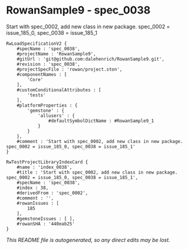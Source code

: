 # RowanSample9 - spec_0038
Start with spec_0002, add new class in new package. spec_0002 = issue_185_0, spec_0038 = issue_185_1
```
RwLoadSpecificationV2 {
	#specName : 'spec_0038',
	#projectName : 'RowanSample9',
	#gitUrl : 'git@github.com:dalehenrich/RowanSample9.git',
	#revision : 'spec_0038',
	#projectSpecFile : 'rowan/project.ston',
	#componentNames : [
		'Core'
	],
	#customConditionalAttributes : [
		'tests'
	],
	#platformProperties : {
		'gemstone' : {
			'allusers' : {
				#defaultSymbolDictName : #RowanSample9_1
			}
		}
	},
	#comment : 'Start with spec_0002, add new class in new package. spec_0002 = issue_185_0, spec_0038 = issue_185_1'
}

RwTestProjectLibraryIndexCard {
	#name : 'index_0038',
	#title : 'Start with spec_0002, add new class in new package. spec_0002 = issue_185_0, spec_0038 = issue_185_1',
	#specName : 'spec_0038',
	#index : 38,
	#derivedFrom : 'spec_0002',
	#comment : '',
	#rowanIssues : [
		185
	],
	#gemstoneIssues : [ ],
	#rowanSHA : '440eab25'
}
```

*This README file is autogenerated, so any direct edits may be lost.*
